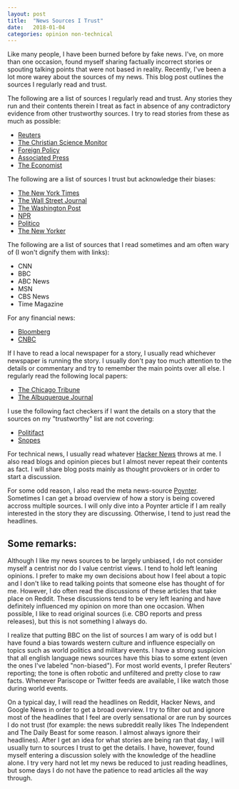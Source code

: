```yaml
---
layout: post
title:  "News Sources I Trust"
date:   2018-01-04
categories: opinion non-technical
---
```


Like many people, I have been burned before by fake news. I've, on more than one occasion, found myself
sharing factually incorrect stories or spouting talking points that were not based in reality. Recently,
I've been a lot more warey about the sources of my news. This blog post outlines the sources I regularly read
and trust.

The following are a list of sources I regularly read and trust. Any stories they run and their contents therein I
treat as fact in absence of any contradictory evidence from other trustworthy sources. I try to read stories from these
as much as possible:

- [Reuters](https://www.reuters.com)
- [The Christian Science Monitor](https://www.csmonitor.com)
- [Foreign Policy](https://foreignpolicy.com)
- [Associated Press](https://apnews.com)
- [The Economist](https://www.economist.com)

The following are a list of sources I trust but acknowledge their biases:

- [The New York Times](https://www.nytimes.com)
- [The Wall Street Journal](https://www.wsj.com)
- [The Washington Post](https://www.washingtonpost.com)
- [NPR](https://www.npr.org)
- [Politico](https://www.politico.com)
- [The New Yorker](https://www.newyorker.com)

The following are a list of sources that I read sometimes and am often wary of (I won't dignify them with links):

- CNN
- BBC
- ABC News
- MSN
- CBS News
- Time Magazine

For any financial news:

- [Bloomberg](https://www.bloomberg.com)
- [CNBC](https://www.cnbc.com)

If I have to read a local newspaper for a story, I usually read whichever newspaper is running the story. I usually don't
pay too much attention to the details or commentary and try to remember the main points over all else. I regularly read the
following local papers:

- [The Chicago Tribune](http://www.chicagotribune.com)
- [The Albuquerque Journal](https://www.abqjournal.com)

I use the following fact checkers if I want the details on a story that the sources on my "trustworthy" list are not covering:

- [Politifact](http://www.politifact.com)
- [Snopes](https://www.snopes.com)

For technical news, I usually read whatever [Hacker News](https://news.ycombinator.com/news) throws at me. I also read blogs and
opinion pieces but I almost never repeat their contents as fact. I will share blog posts mainly as thought provokers or in order
to start a discussion.

For some odd reason, I also read the meta news-source [Poynter](https://www.poynter.org). Sometimes I can get a broad overview of how a story is being covered
accross multiple sources. I will only dive into a Poynter article if I am really interested in the story they are discussing. Otherwise,
I tend to just read the headlines.

Some remarks:
-------------

Although I like my news sources to be largely unbiased, I do not consider myself a centrist nor do I value
centrist views. I tend to hold left leaning opinions. I prefer to make my own decisions about how I feel about a topic and
I don't like to read talking points that someone else has thought of for me. However, I do often read the discussions of
these articles that take place on Reddit. These discussions tend to be very left leaning and have definitely influenced my opinion on
more than one occasion. When possible, I like to read original sources (i.e. CBO reports and press releases), but this is not
something I always do.

I realize that putting BBC on the list of sources I am wary of is odd but I have found a bias towards western
culture and influence especially on topics such as world politics and military events. I have a strong suspicion that all english
language news sources have this bias to some extent (even the ones I've labeled "non-biased"). For most world events, I prefer Reuters' reporting;
the tone is often robotic and unfiltered and pretty close to raw facts. Whenever Pariscope or Twitter feeds are available, I like
watch those during world events.

On a typical day, I will read the headlines on Reddit, Hacker News, and Google News in order to get a broad overview. I try to filter out and ignore
most of the headlines that I feel are overly sensational or are run by sources I do not trust (for example: the news subreddit really likes
The Independent
and The Daily Beast for some reason. I almost always ignore their headlines). After I get an idea for what stories are being ran that day, I will
usually turn to sources I trust to get the details. I have, however, found myself entering a discussion
solely with the knowledge of the headline alone. I try very hard not let my news be reduced to just reading headlines, but some days
I do not have the patience to read articles all the way through.